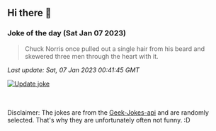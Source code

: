 ## Hi there 👋

### Joke of the day (Sat Jan 07 2023)
<!-- joke -->
>Chuck Norris once pulled out a single hair from his beard and skewered three men through the heart with it.
<!-- /joke -->

*Last update: Sat, 07 Jan 2023 00:41:45 GMT*

[![Update joke](https://github.com/nclskfm/nclskfm/actions/workflows/joke.yml/badge.svg)](https://github.com/nclskfm/nclskfm/actions/workflows/joke.yml)

<br><br>
Disclaimer: The jokes are from the [Geek-Jokes-api](https://github.com/sameerkumar18/geek-joke-api) and are randomly selected. That's why they are unfortunately often not funny. :D

